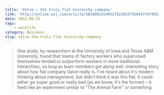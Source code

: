 ```yaml
---
title: 'Valve – the truly flat hierarchy company'
link: 'http://online.wsj.com/article/SB10001424052702303379204577474953586383604.html'
date: 2012-06-25
tags:
    - worklife
category: Business
slug: valve-the-truly-flat-hierarchy-company
---
```


> One study, by researchers at the University of Iowa and Texas A&M University, found that teams of
> factory workers who supervised themselves tended to outperform workers in more traditional
> hierarchies, so long as team members got along well. Interesting story about how flat company
> Valve really is. I've heard about it's modern thinking about management, but didn't think it was
> this flat. It could either go super good or really bad (as we know, it's the former) – it feels
> like an experiment similar to "The Animal Farm" or something.
